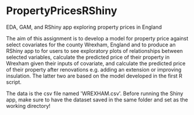 # PropertyPricesRShiny
EDA, GAM, and RShiny app exploring property prices in England

The aim of this assignment is to develop a model for property price against select covariates for the county Wrexham, England and to 
produce an RShiny app to for users to see exploratory plots of relationships between selected variables, calculate the predicted price
of their property in Wrexham given their inputs of covariate, and calculate the predicted price of their property after renovations e.g.
adding an extension or improving insulation. The latter two are based on the model developed in the first R script. 

The data is the csv file named 'WREXHAM.csv'. Before running the Shiny app, make sure to have the dataset saved in the same folder and set as the working directory!
